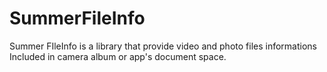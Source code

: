 # SummerFileInfo
Summer FIleInfo is a library that provide video and photo files informations Included in camera album or app's document space.
